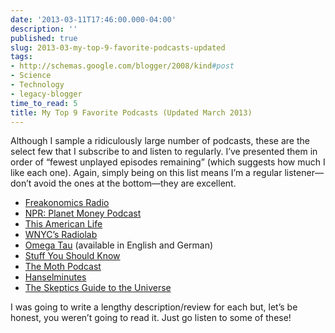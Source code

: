 ```yaml
---
date: '2013-03-11T17:46:00.000-04:00'
description: ''
published: true
slug: 2013-03-my-top-9-favorite-podcasts-updated
tags:
- http://schemas.google.com/blogger/2008/kind#post
- Science
- Technology
- legacy-blogger
time_to_read: 5
title: My Top 9 Favorite Podcasts (Updated March 2013)
---
```



Although I sample a ridiculously large number of podcasts, these are the select few that I subscribe to and listen to regularly. I’ve presented them in order of “fewest unplayed episodes remaining” (which suggests how much I like each one). Again, simply being on this list means I’m a regular listener—don’t avoid the ones at the bottom—they are excellent. <ul> <li>[Freakonomics Radio](http://www.freakonomics.com/tag/freakonomics-podcast/)</li> <li>[NPR: Planet Money Podcast](http://www.npr.org/templates/story/story.php?storyId=127413729)</li> <li>[This American Life](http://www.thisamericanlife.org/)</li> <li>[WNYC’s Radiolab](http://www.radiolab.org/series/podcasts/)</li> <li>[Omega Tau](http://omegataupodcast.net/) (available in English and German)</li> <li>[Stuff You Should Know](http://www.stuffyoushouldknow.com/podcasts/)</li> <li>[The Moth Podcast](http://themoth.org/radio)</li> <li>[Hanselminutes](http://www.hanselminutes.com/)</li> <li>[The Skeptics Guide to the Universe](http://www.theskepticsguide.org/)</li></ul>

I was going to write a lengthy description/review for each but, let’s be honest, you weren’t going to read it. Just go listen to some of these!
